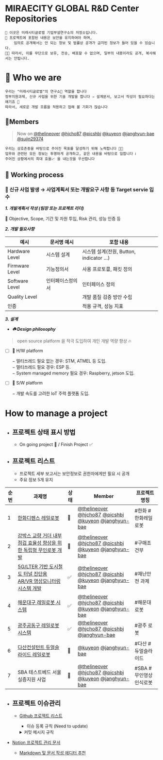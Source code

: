 # MIRAECITY GLOBAL R&D Center Repositories

```other
📌 이곳은 미래시티글로벌 기업부설연구소의 저장소입니다.
🔐 프로젝트에 포함된 내용은 보안을 유지하여야 하며, 
    임의로 공개해서는 안 되는 정보 및 법률상 공개가 금지된 정보가 들어 있을 수 있습니다.
🙏🏼 따라서, 이를 무단으로 보유, 전송, 배포할 수 없으며, 일부의 내용이라도 공개, 복사해서는 안됩니다.
```

# 🧬 Who we are

```other
우리는 "미래시티글로벌"의 연구소📡 역할을 합니다
정부지원과제, 신규 사업을 위한 기술 개발을 합니다 ⇒ 설계문서, 보고서 작성이 필요하다는 얘기죠 🧠
따라서, 새로운 개발 흐름을 적용하고 접해 볼 기회가 많습니다
```

## 📍Members

> Now on [@thelineover](https://github.com/thelineover) [@hjcho87](https://github.com/hjcho87) [@picshbj](https://github.com/picshbj) [@kuyeon](https://github.com/kuyeon) [@janghyun-bae](https://github.com/janghyun-bae) [@sujin29374](https://github.com/sujin29374)

```other
우리는 상호존중을 바탕으로 주어진 목표를 달성하기 위해 노력합니다 👍🏻
업무와 관련된 모든 정보는 투명하게 공개하고, 같은 내용을 바탕으로 일합니다 ℹ
주어진 상황에서의 최대 효율📈 을 내는것을 우선합니다
```

## 🦾 Working process

### 🌟 신규 사업 발생 → 사업계획서 또는 개발요구 사항 등 Target servie 입수

***1. 개발계획서 작성 (팀장 또는 프로젝트 리더)***

📄 Objective, Scope, 기간 및 자원 투입, Risk 관리, 성능 인증 등

***2. 개발 필요사항***

| **예시**         | **문서명 예시** | **포함 내용**                       |
| -------------- | ---------- | ------------------------------- |
| Hardware Level | 시스템 설계     | 시스템 설계(전원, Button, indicator …) |
| Firmware Level | 기능정의서      | 사용 프로토콜, 패킷 정의                  |
| Software Level | 인터페이스정의서   | 인터페이스 정의                        |
| Quality Level  |            | 개발 품질 검증 방안 수립                  |
| 인증             |            | 적용 규격, 성능 지표                    |

***3. 설계***

- ***☘️ Design philosophy***

> open source platform 을 적극 도입하여 개인 개발 역량 향상 🔥

- [ ] 🤖 H/W platform

   − 멀티쓰레드 필요 없는 경우: STM, ATMEL 등 도입.  
   − 멀티쓰레드 필요 경우: ESP 등.  
   − System managed memory 필요 경우: Raspberry, jetson 도입.  

- [ ] 🍦 S/W platform

   − 개발 속도를 고려한 IoT 주력 플랫폼 도입.  

# How to manage a project

- ## 프로젝트 상태 표시 방법
   - On going project 🚀 / Finish Project ✅
- ## 프로젝트 리스트
   - 프로젝트 세부 보고서는 보안정보로 권한자에게만 필요 시 공개
   - 주요 정보 5개 유지

| **순번** | **과제명**                                                                                             | **상태** | **Member**                                                                                                                                                                                                         | **프로젝트 명칭**     |
| ------ | --------------------------------------------------------------------------------------------------- | ------ | ------------------------------------------------------------------------------------------------------------------------------------------------------------------------------------------------------------------ | --------------- |
| 1      | [한화디펜스 레일로봇](https://github.com/miraecityDev/railrobot_v3)                                          | 🚀     | [@thelineover](https://github.com/thelineover) [@hjcho87](https://github.com/hjcho87) [@picshbj](https://github.com/picshbj) [@kuyeon](https://github.com/kuyeon) [@janghyun-bae](https://github.com/janghyun-bae) | \#한화 #한화레일로봇    |
| 2      | [강박스 교량 거더 내부점검 효율성 향상을 위한 독립형 무인로봇 개발](https://github.com/miraecityDev/Standalone_Unmanned_robot)  | 🚀     | [@thelineover](https://github.com/thelineover) [@hjcho87](https://github.com/hjcho87) [@picshbj](https://github.com/picshbj) [@kuyeon](https://github.com/kuyeon) [@janghyun-bae](https://github.com/janghyun-bae) | \#구매조건부         |
| 3      | [5G/LTER 기반 도시철도 터널 진단용 AR/VR 영상모니터링 시스템 개발](https://github.com/miraecityDev/disaster_safety_robot) | ✅      | [@thelineover](https://github.com/thelineover) [@hjcho87](https://github.com/hjcho87) [@picshbj](https://github.com/picshbj) [@kuyeon](https://github.com/kuyeon) [@janghyun-bae](https://github.com/janghyun-bae) | \#재난안전 과제       |
| 4      | [해운대구 레일로봇 시스템](https://github.com/miraecityDev/mr_tr440)                                           | ✅      | [@thelineover](https://github.com/thelineover) [@hjcho87](https://github.com/hjcho87) [@picshbj](https://github.com/picshbj) [@kuyeon](https://github.com/kuyeon) [@janghyun-bae](https://github.com/janghyun-bae) | \#해운대 로봇        |
| 5      | [광주공동구 레일로봇 시스템](https://github.com/miraecityDev/railrobot)                                         | ✅      | [@thelineover](https://github.com/thelineover) [@hjcho87](https://github.com/hjcho87) [@picshbj](https://github.com/picshbj) [@janghyun-bae](https://github.com/janghyun-bae)                                      | \#광주 로봇         |
| 6      | [다산컨설턴트 듀얼슬라이드 레일로봇](https://github.com/miraecityDev/Dual-Slide)                                    | 🚀     | [@kuyeon](https://github.com/kuyeon) [@janghyun-bae](https://github.com/janghyun-bae)                                                                                                                              | \#다산 #듀얼슬라이드    |
| 7      | SBA 테스트베드 서울 실증지원 사업                                                                                | 🚀     | [@thelineover](https://github.com/thelineover) [@hjcho87](https://github.com/hjcho87) [@picshbj](https://github.com/picshbj) [@kuyeon](https://github.com/kuyeon) [@janghyun-bae](https://github.com/janghyun-bae) | \#SBA #무인영상인식로봇 |

- ## 프로젝트 이슈관리
   - [Github 프로젝트 리스트](https://github.com/orgs/miraecityDev/projects)
      - 이슈 등록 규칙 (Need to update)
      <details>
      <summary>커밋 메시지 규칙</summary>

      ```python
      # <타입>: <제목>

      ##### 제목은 최대 50 글자까지만 입력 ############## -> |


      # 본문은 위에 작성
      ######## 본문은 한 줄에 최대 72 글자까지만 입력 ########################### -> |

      # 꼬릿말은 아래에 작성: ex) #이슈 번호

      # --- COMMIT END ---
      # <타입> 리스트
      #   Feat    : 기능 (새로운 기능)
      #   Fix     : 버그 (버그 수정)
      #   Refactor: 리팩토링
      #   Style   : 스타일 (코드 형식, 세미콜론 추가: 비즈니스 로직에 변경 없음)
      #   Docs    : 문서 (문서 추가, 수정, 삭제)
      #   Test    : 테스트 (테스트 코드 추가, 수정, 삭제: 비즈니스 로직에 변경 없음)
      #   chore   : 기타 변경사항 (빌드 스크립트 수정 등)
      # ------------------
      #     제목 첫 글자를 대문자로
      #     제목은 명령문으로
      #     제목 끝에 마침표(.) 금지
      #     제목과 본문을 한 줄 띄워 분리하기
      #     본문은 "어떻게" 보다 "무엇을", "왜"를 설명한다.
      #     본문에 여러줄의 메시지를 작성할 땐 "-"로 구분
      # ------------------
      ```
      </details>
 
- [Notion 프로젝트 관리 문서](https://www.notion.so/miraecity/87d865365bd3453c88275d4188c11988)
   - [Markdown 및 문서 작성 에디터 추천](https://www.craft.do)

